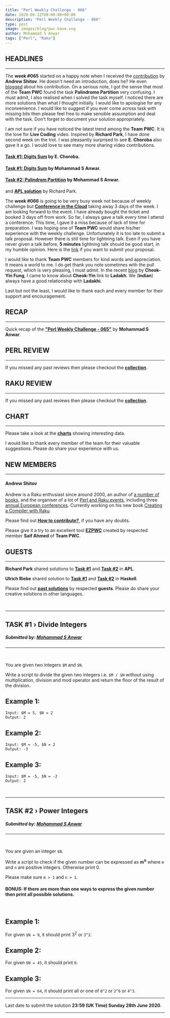 ```yaml
---
title: "Perl Weekly Challenge - 066"
date: 2020-06-22T00:00:00+00:00
description: "Perl Weekly Challenge - 066"
type: post
image: images/blog/pwc-base.svg
author: Mohammad S Anwar
tags: ["Perl", "Raku"]
---
```


## HEADLINES

***

The **week #065** started on a happy note when I received the [contribution](https://github.com/manwar/perlweeklychallenge-club/blob/master/challenge-065/ash/raku/ch-1.raku) by **Andrew Shitov**. He doesn't need an introduction, does he? He even [blogged](https://andrewshitov.com/2020/06/15/raku-daily-skill-builders/) about his contribution. On a serious note, I got the sense that most of the **Team PWC** found the task **Palindrome Partition** very confusing. I must admit, I also realised when I solved the task myself. I noticed there are more solutions than what I thought initially. I would like to apologise for any inconvenience. I would like to suggest if you ever come across task with missing bits then please feel free to make sensible assumption and deal with the task. Don't forget to document your solution appropriately.

I am not sure if you have noticed the latest trend among the **Team PWC**. It is the love for **Live Coding** video. Inspired by **Richard Park**, I have done second week on the trot. I was pleasantly surprised to see **E. Choroba** also gave it a go. I would love to see many more sharing video contributions.

#### [Task #1: Digits Sum](https://www.youtube.com/watch?v=jKhynykjxRI) by E. Choroba.
#### [Task #1: Digits Sum](https://www.youtube.com/watch?v=m2tTUrq1YPg) by Mohammad S Anwar.
#### [Task #2: Palindrom Partition](https://www.youtube.com/watch?v=eM1DuYYo1rs) by Mohammad S Anwar.

and **[APL solution](https://www.youtube.com/watch?v=qXda8_AJWQc)** by Richard Park.

The **week #066** is going to be very busy week not because of weekly challenge but **[Conference in the Cloud](https://tpc20cic.sched.com/)** taking away 3 days of the week. I am looking forward to the event. I have already bought the ticket and booked 3 days off from work. So far, I always gave a talk every time I attend a conference. This time, I gave it a miss because of lack of time for preparation. I was hoping one of **Team PWC** would share his/her experience with the weekly challenge. Unfortunately it is too late to submit a talk proposal. However there is still time for lightning talk. Even if you have never given a talk before, **5 minutes** lightning talk should be good start, in my humble opinion. Here is the [link](https://docs.google.com/forms/d/e/1FAIpQLSfoyYu-DEyEz83lNWWrDaMRR1UW8FRpOQEVE2Gv2by9_kMbbA/viewform) if you want to submit your proposal.

I would like to thank **Team PWC** members for kind words and appreciation. It means a world to me. I do get thank you note sometimes with the pull request, which is very pleasing, I must admit. In the recent [blog](http://blogs.perl.org/users/c_y_fung/2020/06/cys-take-on-pwc065.html) by **Cheok-Yin Fung**, I came to know about **Cheok-Yin** link to **Ladakh**. We (**Indian**) always have a good relationship with **Ladakhi**.

Last but not the least, I would like to thank each and every member for their support and encouragement.

## RECAP

***

Quick recap of the [**"Perl Weekly Challenge - 065"**](/blog/recap-challenge-065) by **Mohammad S Anwar**.

## PERL REVIEW

***

If you missed any past reviews then please checkout the [**collection**](/p5-reviews).

## RAKU REVIEW

***

If you missed any past reviews then please checkout the [**collection**](/p6-reviews).

## CHART

***

Please take a look at the [**charts**](/chart) showing interesting data.

I would like to thank every member of the team for their valuable suggestions. Please do share your experience with us.

## NEW MEMBERS

***

#### **Andrew Shitov**

Andrew is a Raku enthusiast since around 2000, an author of [a number of books](https://andrewshitov.com/2020/01/29/my-open-perl-6-and-raku-books/), and the organiser of a lot of [Perl and Raku events](http://yapcrussia.org/), including three [annual European conferences](https://perlcon.eu/about). Currently working on his new book [Creating a Compiler with Raku](https://andrewshitov.com/creating-a-compiler-with-raku/).

Please find out [**How to contribute?**](/blog/how-to-contribute), if you have any doubts.

Please give it a try to an excellent tool [**EZPWC**](https://github.com/saiftynet/EZPWC) created by respected member **Saif Ahmed** of **Team PWC**.

## GUESTS

***

**Richard Park** shared solutions to [**Task #1**](https://github.com/manwar/perlweeklychallenge-club/blob/master/challenge-065/richard-park/apl/ch-1.aplf) and  [**Task #2**](https://github.com/manwar/perlweeklychallenge-club/blob/master/challenge-065/richard-park/apl/ch-2.aplf) in **APL**.

**Ulrich Rieke** shared solution to [**Task #1**](https://github.com/manwar/perlweeklychallenge-club/blob/master/challenge-065/ulrich-rieke/haskell/ch-1.hs) and [**Task #2**](https://github.com/manwar/perlweeklychallenge-club/blob/master/challenge-065/ulrich-rieke/haskell/ch-2.hs) in **Haskell**.

Please find out [**past solutions**](/blog/guest-contribution) by respected **guests**. Please do share your creative solutions in other languages.

<br>

***

## TASK #1 › Divide Integers
##### **Submitted by:** [Mohammad S Anwar](http://www.manwar.org)

***
<br>

You are given two integers `$M` and `$N`.

Write a script to divide the given two integers i.e. `$M / $N` without using multiplication, division and mod operator and return the floor of the result of the division.

## Example 1:

    Input: $M = 5, $N = 2
    Output: 2

## Example 2:

    Input: $M = -5, $N = 2
    Output: -3

## Example 3:

    Input: $M = -5, $N = -2
    Output: 2

<br>

***
## TASK #2 › Power Integers
##### **Submitted by:** [Mohammad S Anwar](http://www.manwar.org)
***

<br>

You are given an integer `$N`.

Write a script to check if the given number can be expressed as **m<sup>n</sup>** where `m` and `n` are positive integers. Otherwise print 0.

Please make sure `m > 1` and `n > 1`.

#### BONUS: If there are more than one ways to express the given number then print all possible solutions.

<br>

## Example 1:

For given `$N = 9`, it should print 3<sup>2</sup> or `3^2`.

## Example 2:

For given `$N = 45`, it should print `0`.

## Example 3:

For given `$N = 64`, it should print all or one of `8^2` or `2^6` or `4^3`.

***

Last date to submit the solution **23:59 (UK Time) Sunday 28th June 2020**.

***
